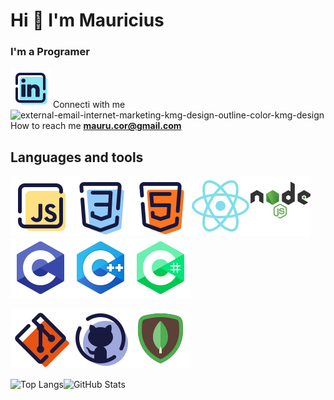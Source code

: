 # Hi 👋 I'm Mauricius
### I'm a Programer

[comment]: <> (-📑 All of my projects are available at: <myWebSite>)

[comment]: <> (TODO Change for html tags)
 [![LinkedIn](./images/icon-linkedin.svg)](www.linkedin.com/in/mauricius-santos-45032615b) Connecti with me  
 <img width="32" height="32" src="https://img.icons8.com/external-kmg-design-outline-color-kmg-design/32/external-email-internet-marketing-kmg-design-outline-color-kmg-design.png" alt="external-email-internet-marketing-kmg-design-outline-color-kmg-design"/> How to reach me **mauru.cor@gmail.com** 


[comment]: <> (TODO same gif maybe)
## Languages and tools
[comment]: <> (TODO Change for html tags)
![JS](./images/icon-js.svg)![CSS](images/icon-css.svg)![HTML5](./images/icon-html5.svg)![REACT](./images/icon-react.svg)![NODEJS](./images/nodejs-logo.svg)![C](./images/icon-c.svg)![C++](./images/icon-c++.svg)![C#](./images/icon-csharp.svg)

![GIT](./images/icon-git.svg)![GITHUB](./images/icon-github.svg)![MONGO](./images/icon-mongodb.svg)

[comment]: <> (TODO Change for html tags)
![Top Langs](https://github-readme-stats-git-masterrstaa-rickstaa.vercel.app/api/top-langs/?username=MauruCorrea&layout=compact&theme=vue-dark)![GitHub Stats](https://github-readme-stats.vercel.app/api?username=MauruCorrea&theme=vue-dark)


